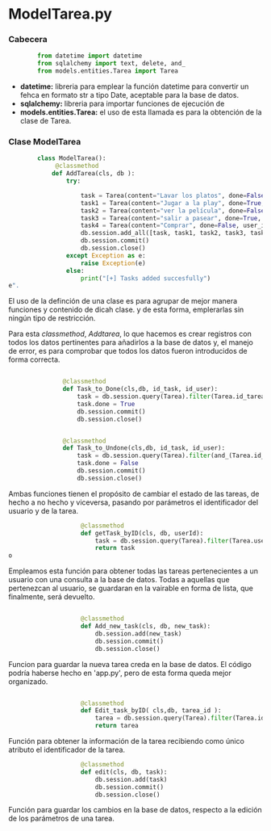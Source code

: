 # ModelTarea.py

### Cabecera

```python
        from datetime import datetime
        from sqlalchemy import text, delete, and_
        from models.entities.Tarea import Tarea     

```

* __datetime:__ libreria para emplear la función datetime para convertir un fehca en formato str a tipo Date, aceptable para la base de datos.
* __sqlalchemy:__ libreria para importar funciones de ejecución de
* __models.entities.Tarea:__ el uso de esta llamada es para la obtención de la clase de Tarea.

### Clase ModelTarea

```python
        class ModelTarea():
             @classmethod
            def AddTarea(cls, db ): 
                try:

                    task = Tarea(content="Lavar los platos", done=False, user_id = 1, category="domestico", limit_date=datetime.strptime('04/09/2001', "%d/%m/%Y"))
                    task1 = Tarea(content="Jugar a la play", done=True, user_id = 2,category="domestico", limit_date=datetime.strptime('04/09/2002', "%d/%m/%Y"))
                    task2 = Tarea(content="ver la película", done=False, user_id=2, category="domestico", limit_date=datetime.strptime('04/09/2003', "%d/%m/%Y"))
                    task3 = Tarea(content="salir a pasear", done=True, user_id=1, category="domestico", limit_date=datetime.strptime('04/09/2004', "%d/%m/%Y"))
                    task4 = Tarea(content="Comprar", done=False, user_id=1, category="domestico", limit_date=datetime.strptime('04/09/2005', "%d/%m/%Y"))
                    db.session.add_all([task, task1, task2, task3, task4])
                    db.session.commit()
                    db.session.close()
                except Exception as e:
                    raise Exception(e)
                else:
                    print("[+] Tasks added succesfully")
e".

```
 El uso de la definción de una clase es para agrupar de mejor manera funciones y contenido de dicah clase. y de esta forma, emplerarlas sin ningún tipo de restricción.

 Para esta *classmethod*, *Addtarea*, lo que hacemos es crear registros con todos los datos pertinentes para añadirlos a la base de datos y, el manejo de error, es para comprobar que todos los datos fueron introducidos de forma correcta.

 ```python
 
                @classmethod
                def Task_to_Done(cls,db, id_task, id_user):
                    task = db.session.query(Tarea).filter(Tarea.id_tarea == id_task, Tarea.user_id == id_user).first()
                    task.done = True
                    db.session.commit()
                    db.session.close()


                @classmethod
                def Task_to_Undone(cls,db, id_task, id_user): 
                    task = db.session.query(Tarea).filter(and_(Tarea.id_tarea == id_task, Tarea.user_id == id_user)).first()
                    task.done = False
                    db.session.commit()
                    db.session.close()
 
 ```

 Ambas funciones tienen el propósito de cambiar el estado de las tareas, de hecho a no hecho y viceversa, pasando por parámetros el identificador del usuario y de la tarea.

```python
                    @classmethod
                    def getTask_byID(cls, db, userId): 
                        task = db.session.query(Tarea).filter(Tarea.user_id == userId) # Obtenemos las 
                        return task
o

```
Empleamos esta función para obtener todas las tareas pertenecientes a un usuario con una consulta a la base de datos. Todas a aquellas que pertenezcan al usuario, se guardaran en la vairable en forma de lista, que finalmente, será devuelto.

```python

                    @classmethod
                    def Add_new_task(cls, db, new_task): 
                        db.session.add(new_task)
                        db.session.commit()
                        db.session.close()


```

Funcion para guardar la nueva tarea creda en la base de datos. El código podría haberse hecho en 'app.py', pero de esta forma queda mejor organizado.

```python

                    @classmethod
                    def Edit_task_byID( cls,db, tarea_id ):
                        tarea = db.session.query(Tarea).filter(Tarea.id_tarea == tarea_id).first() 
                        return tarea

```

Función para obtener la información de la tarea recibiendo como único atributo el identificador de la tarea.

```python
                    @classmethod
                    def edit(cls, db, task):
                        db.session.add(task)
                        db.session.commit()
                        db.session.close()

```

Función para guardar los cambios en la base de datos, respecto a la edición de los parámetros de una tarea.